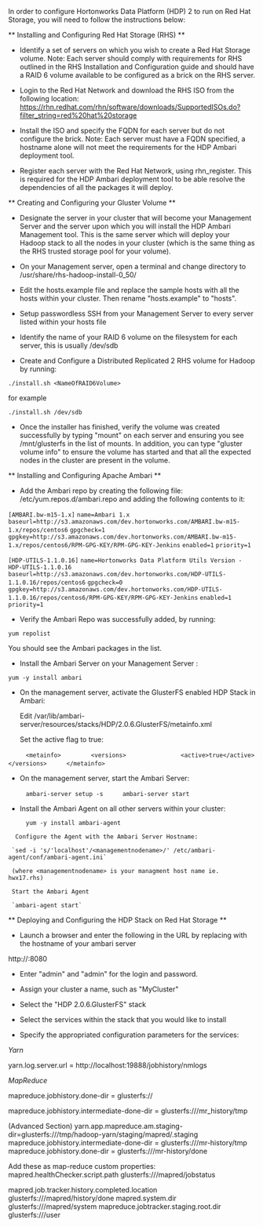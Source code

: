 In order to configure Hortonworks Data Platform (HDP) 2 to run on Red Hat Storage, you will need to follow the instructions below:

** Installing and Configuring Red Hat Storage (RHS) **

* Identify a set of servers on which you wish to create a Red Hat Storage volume. Note: Each server should comply with requirements for RHS outlined in the RHS Installation and Configuration guide and should have a RAID 6 volume available to be configured as a brick on the RHS server.

* Login to the Red Hat Network and download the RHS ISO from the following location: 
https://rhn.redhat.com/rhn/software/downloads/SupportedISOs.do?filter_string=red%20hat%20storage

* Install the ISO and specify the FQDN for each server but do not configure the brick. Note: Each server must have a FQDN specified, a hostname alone will not meet the requirements for the HDP Ambari deployment tool.

* Register each server with the Red Hat Network, using rhn_register. This is required for the HDP Ambari deployment tool to be able resolve the dependencies of all the packages it will deploy.

** Creating and Configuring your Gluster Volume **

* Designate the server in your cluster that will become your Management Server and the server upon which you will install the HDP Ambari Management tool. This is the same server which will deploy your Hadoop stack to all the nodes in your cluster (which is the same thing as the RHS trusted storage pool for your volume).

* On your Management server, open a terminal and change directory to /usr/share/rhs-hadoop-install-0_50/

* Edit the hosts.example file and replace the sample hosts with all the hosts within your cluster. Then rename "hosts.example" to "hosts".

* Setup passwordless SSH from your Management Server to every server listed within your hosts file

* Identify the name of your RAID 6 volume on the filesystem for each server, this is usually /dev/sdb

* Create and Configure a Distributed Replicated 2 RHS volume for Hadoop by running:

`./install.sh <NameOfRAID6Volume>`

for example

`./install.sh /dev/sdb`

* Once the installer has finished, verify the volume was created successfully by typing "mount" on each server and ensuring you see /mnt/glusterfs in the list of mounts. In addition, you can type "gluster volume info" to ensure the volume has started and that all the expected nodes in the cluster are present in the volume.

** Installing and Configuring Apache Ambari **


* Add the Ambari repo by creating the following file: /etc/yum.repos.d/ambari.repo and adding the following contents to it:

`[AMBARI.bw-m15-1.x]`
`name=Ambari 1.x`
`baseurl=http://s3.amazonaws.com/dev.hortonworks.com/AMBARI.bw-m15-1.x/repos/centos6`
`gpgcheck=1`
`gpgkey=http://s3.amazonaws.com/dev.hortonworks.com/AMBARI.bw-m15-1.x/repos/centos6/RPM-GPG-KEY/RPM-GPG-KEY-Jenkins`
`enabled=1`
`priority=1`

`[HDP-UTILS-1.1.0.16]`
`name=Hortonworks Data Platform Utils Version - HDP-UTILS-1.1.0.16`
`baseurl=http://s3.amazonaws.com/dev.hortonworks.com/HDP-UTILS-1.1.0.16/repos/centos6`
`gpgcheck=0`
`gpgkey=http://s3.amazonaws.com/dev.hortonworks.com/HDP-UTILS-1.1.0.16/repos/centos6/RPM-GPG-KEY/RPM-GPG-KEY-Jenkins`
`enabled=1`
`priority=1`


* Verify the Ambari Repo was successfully added, by running:

`yum repolist` 

   You should see the Ambari packages in the list.

* Install the Ambari Server on your Management Server :    

`yum -y install ambari`

* On the management server, activate the GlusterFS enabled HDP Stack in Ambari:

   Edit /var/lib/ambari-server/resources/stacks/HDP/2.0.6.GlusterFS/metainfo.xml

   Set the active flag to true:
     
`     <metainfo>`
`        <versions>`
`               <active>true</active>`
`         </versions>`
`     </metainfo>`

* On the management server, start the Ambari Server:

`     ambari-server setup -s`
`     ambari-server start`


*  Install the Ambari Agent on all other servers within your cluster:

`     yum -y install ambari-agent`

      Configure the Agent with the Ambari Server Hostname: 

     `sed -i 's/'localhost'/<managementnodename>/' /etc/ambari-agent/conf/ambari-agent.ini`

     (where <managementnodename> is your managment host name ie. hwx17.rhs)

     Start the Ambari Agent 
 
     `ambari-agent start`


** Deploying and Configuring the HDP Stack on Red Hat Storage **


* Launch a browser and enter the following in the URL by replacing <hostname> with the hostname of your ambari server 

http://<hostname>:8080


* Enter "admin" and "admin" for the login and password.

* Assign your cluster a name, such as "MyCluster"

* Select the "HDP 2.0.6.GlusterFS" stack

* Select the services within the stack that you would like to install

* Specify the appropriated configuration parameters for the services:

_Yarn_

yarn.log.server.url = http://localhost:19888/jobhistory/nmlogs

_MapReduce_

mapreduce.jobhistory.done-dir = glusterfs://

mapreduce.jobhistory.intermediate-done-dir = glusterfs:///mr_history/tmp

(Advanced Section)
yarn.app.mapreduce.am.staging-dir=glusterfs:///tmp/hadoop-yarn/staging/mapred/.staging
mapreduce.jobhistory.intermediate-done-dir = glusterfs:///mr-history/tmp
mapreduce.jobhistory.done-dir = glusterfs:///mr-history/done

Add these as map-reduce custom properties:
<property>
<name>mapred.healthChecker.script.path</name>
<value>glusterfs:///mapred/jobstatus</value>
</property>

<property>
<name>mapred.job.tracker.history.completed.location</name>
<value>glusterfs:///mapred/history/done</value>
</property>

<property>
<name>mapred.system.dir</name>
<value>glusterfs:///mapred/system</value>
</property>

<property>
<name>mapreduce.jobtracker.staging.root.dir</name>
<value>glusterfs:///user</value>
</property>

</configuration>
